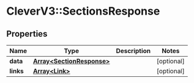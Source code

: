 # CleverV3::SectionsResponse

## Properties
Name | Type | Description | Notes
------------ | ------------- | ------------- | -------------
**data** | [**Array&lt;SectionResponse&gt;**](SectionResponse.md) |  | [optional] 
**links** | [**Array&lt;Link&gt;**](Link.md) |  | [optional] 

